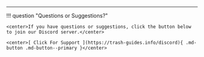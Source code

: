 <!-- markdownlint-disable MD041-->
---

!!! question "Questions or Suggestions?"

    <center>If you have questions or suggestions, click the button below to join our Discord server.</center>

    <center>[ Click For Support ](https://trash-guides.info/discord){ .md-button .md-button--primary }</center>
<!-- markdownlint-enable MD041-->
